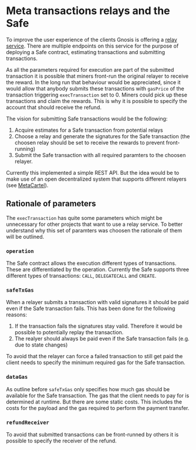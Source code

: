 # Meta transactions relays and the Safe
To improve the user experience of the clients Gnosis is offering a [relay service](../services/relay.html). There are multiple endpoints on this service for the purpose of deploying a Safe contract, estimating transactions and submitting transactions.

As all the parameters required for execution are part of the submitted transaction it is possible that miners front-run the original relayer to receive the reward. In the long run that behaviour would be appreciated, since it would allow that anybody submits these transactions with `gasPrice` of the transaction triggering `execTransaction` set to 0. Miners could pick up these transactions and claim the rewards. This is why it is possible to specify the account that should receive the refund.

The vision for submitting Safe transactions would be the following:

1. Acquire estimates for a Safe transaction from potential relays
1. Choose a relay and generate the signatures for the Safe transaction (the choosen relay should be set to receive the rewards to prevent front-running)
1. Submit the Safe transaction with all required paramters to the choosen relayer.

Currently this implemented a simple REST API. But the idea would be to make use of an open decentralized system that supports different relayers (see [MetaCartel](https://github.com/Meta-tx)).

## Rationale of parameters
The `execTransaction` has quite some parameters which might be unnecessary for other projects that want to use a relay service. To better understand why this set of paramters was choosen the rationale of them will be outlined.

### `operation`
The Safe contract allows the execution different types of transactions. These are differentiated by the operation. Currently the Safe supports three different types of transactions: `CALL`, `DELEGATECALL` and `CREATE`.

### `safeTxGas`
When a relayer submits a transaction with valid signatures it should be paid even if the Safe transaction fails. This has been done for the following reasons:

1. If the transaction fails the signatures stay valid. Therefore it would be possible to potentially replay the transaction.
1. The realyer should always be paid even if the Safe transaction fails (e.g. due to state changes)

To avoid that the relayer can force a failed transaction to still get paid the client needs to specify the minimum required gas for the Safe transaction.

### `dataGas`
As outline before `safeTxGas` only specifies how much gas should be available for the Safe transaction. The gas that the client needs to pay for is determined at runtime. But there are some static costs. This includes the costs for the payload and the gas required to perform the payment transfer.

### `refundReceiver`
To avoid that submitted transactions can be front-runned by others it is possible to specify the receiver of the refund.